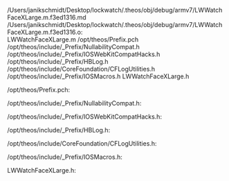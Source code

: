 /Users/janikschmidt/Desktop/lockwatch/.theos/obj/debug/armv7/LWWatchFaceXLarge.m.f3ed1316.md /Users/janikschmidt/Desktop/lockwatch/.theos/obj/debug/armv7/LWWatchFaceXLarge.m.f3ed1316.o: \
  LWWatchFaceXLarge.m /opt/theos/Prefix.pch \
  /opt/theos/include/_Prefix/NullabilityCompat.h \
  /opt/theos/include/_Prefix/IOSWebKitCompatHacks.h \
  /opt/theos/include/_Prefix/HBLog.h \
  /opt/theos/include/CoreFoundation/CFLogUtilities.h \
  /opt/theos/include/_Prefix/IOSMacros.h LWWatchFaceXLarge.h

/opt/theos/Prefix.pch:

/opt/theos/include/_Prefix/NullabilityCompat.h:

/opt/theos/include/_Prefix/IOSWebKitCompatHacks.h:

/opt/theos/include/_Prefix/HBLog.h:

/opt/theos/include/CoreFoundation/CFLogUtilities.h:

/opt/theos/include/_Prefix/IOSMacros.h:

LWWatchFaceXLarge.h:
